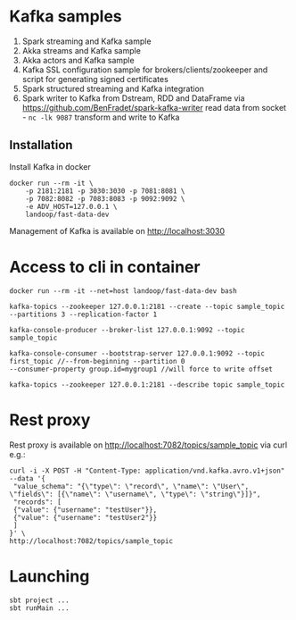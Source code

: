 # Kafka samples
1. Spark streaming and Kafka sample
2. Akka streams and Kafka sample 
3. Akka actors and Kafka sample
4. Kafka SSL configuration sample for brokers/clients/zookeeper and script for generating signed certificates
5. Spark structured streaming and Kafka integration
6. Spark writer to Kafka from Dstream, RDD and DataFrame via <https://github.com/BenFradet/spark-kafka-writer>
read data from socket - `nc -lk 9087` transform and write to Kafka

## Installation
Install Kafka in docker

    docker run --rm -it \
	    -p 2181:2181 -p 3030:3030 -p 7081:8081 \
	    -p 7082:8082 -p 7083:8083 -p 9092:9092 \
	    -e ADV_HOST=127.0.0.1 \
	    landoop/fast-data-dev

Management of Kafka is available on <http://localhost:3030>

# Access to cli in container
    
    docker run --rm -it --net=host landoop/fast-data-dev bash
    
    kafka-topics --zookeeper 127.0.0.1:2181 --create --topic sample_topic --partitions 3 --replication-factor 1
    
    kafka-console-producer --broker-list 127.0.0.1:9092 --topic sample_topic
    
    kafka-console-consumer --bootstrap-server 127.0.0.1:9092 --topic first_topic //--from-beginning --partition 0
    --consumer-property group.id=mygroup1 //will force to write offset
    
    kafka-topics --zookeeper 127.0.0.1:2181 --describe topic sample_topic

# Rest proxy

Rest proxy is available on <http://localhost:7082/topics/sample_topic> via curl e.g.:

    curl -i -X POST -H "Content-Type: application/vnd.kafka.avro.v1+json" --data '{
     "value_schema": "{\"type\": \"record\", \"name\": \"User\", \"fields\": [{\"name\": \"username\", \"type\": \"string\"}]}",
     "records": [
     {"value": {"username": "testUser"}},
     {"value": {"username": "testUser2"}}
     ]
    }' \
    http://localhost:7082/topics/sample_topic

# Launching 

    sbt project ...
    sbt runMain ...